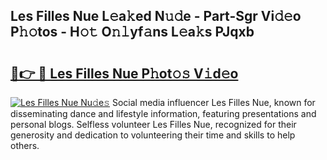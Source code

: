 ## Les Filles Nue L𝚎a𝚔ed N𝚞𝚍e - Part-Sgr Vi𝚍𝚎o P𝚑𝚘tos - H𝚘𝚝 O𝚗𝚕yf𝚊ns L𝚎a𝚔s PJqxb

# <h2><a href="http://kfaclc.oniu.top/?m=Les+Filles+Nue">🔗👉 🔴 Les Filles Nue P𝚑ot𝚘𝚜 V𝚒d𝚎o</a></h2>

[![Les Filles Nue Nu𝚍e𝚜](https://i.imgur.com/0qMVB7G.gif)](http://kfaclc.oniu.top/?m=Les+Filles+Nue)
Social media influencer Les Filles Nue, known for disseminating dance and lifestyle information, featuring presentations and personal blogs. Selfless volunteer Les Filles Nue, recognized for their generosity and dedication to volunteering their time and skills to help others.  
